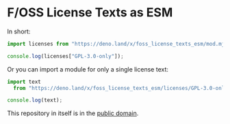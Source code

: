 F/OSS License Texts as ESM
==========================

In short:

~~~~ javascript
import licenses from "https://deno.land/x/foss_license_texts_esm/mod.mjs";

console.log(licenses["GPL-3.0-only"]);
~~~~

Or you can import a module for only a single license text:

~~~~ javascript
import text
  from "https://deno.land/x/foss_license_texts_esm/licenses/GPL-3.0-only.mjs";

console.log(text);
~~~~

This repository in itself is in the [public domain].

[public domain]: https://en.wikipedia.org/wiki/Public_domain
